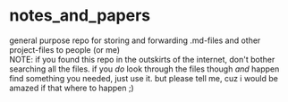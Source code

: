 # notes_and_papers
general purpose repo for storing and forwarding .md-files and other project-files to people (or me)\
NOTE: if you found this repo in the outskirts of the internet, don't bother searching all the files. if you *do* look through the files though *and* happen find something you needed, just use it. but please tell me, cuz i would be amazed if that where to happen ;)
